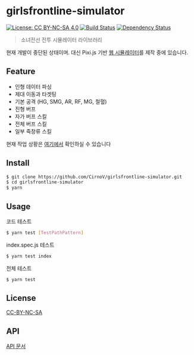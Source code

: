 # girlsfrontline-simulator

[![License: CC BY-NC-SA 4.0](https://img.shields.io/badge/License-CC%20BY--NC--SA%204.0-lightgrey.svg)](https://creativecommons.org/licenses/by-nc-sa/4.0/)
[![Build Status](https://travis-ci.org/DDBase/girlsfrontline-simulator.svg?branch=master)](https://travis-ci.org/DDBase/girlsfrontline-simulator)
[![Dependency Status](https://dependencyci.com/github/DDBase/girlsfrontline-simulator/badge)](https://dependencyci.com/github/DDBase/girlsfrontline-simulator)

> 소녀전선 전투 시뮬레이터 라이브러리

현재 개발이 중단된 상태이며. 대신 Pixi.js 기반 [웹 시뮬레이터](https://github.com/CirnoV/RFB)를 제작 중에 있습니다.

## Feature
* 인형 데이터 파싱
* 제대 이동과 타겟팅
* 기본 공격 (HG, SMG, AR, RF, MG, 철혈)
* 진형 버프
* 자가 버프 스킬
* 전체 버프 스킬
* 일부 죽창류 스킬

현재 작업 상황은 [여기에서](https://trello.com/b/KmID8JpE) 확인하실 수 있습니다

## Install

```bash
$ git clone https://github.com/CirnoV/girlsfrontline-simulator.git
$ cd girlsfrontline-simulator
$ yarn
```

## Usage
코드 테스트

```bash
$ yarn test [TestPathPattern]
```

index.spec.js 테스트

```bash
$ yarn test index
```

전체 테스트

```bash
$ yarn test
```

## License
[CC-BY-NC-SA](./LICENSE)

## API
[API 문서](./src/api.md)

